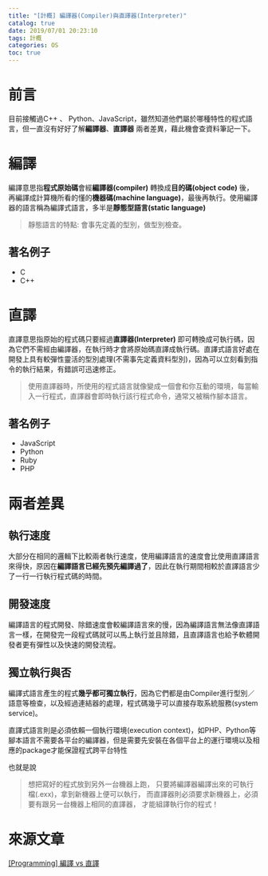 ```yaml
---
title: "[計概] 編譯器(Compiler)與直譯器(Interpreter)"
catalog: true
date: 2019/07/01 20:23:10
tags: 計概
categories: OS
toc: true
---
```

<!-- toc -->
# 前言
目前接觸過C++ 、 Python、JavaScript，雖然知道他們屬於哪種特性的程式語言，但一直沒有好好了解**編譯器**、**直譯器** 兩者差異，藉此機會查資料筆記一下。

# 編譯
編譯意思指**程式原始碼**會經**編譯器(compiler)** 轉換成**目的碼(object code)** 後，再編譯成計算機所看的懂的**機器碼(machine language)**，最後再執行。使用編譯器的語言稱為編譯式語言，多半是**靜態型語言(static language)**

>靜態語言的特點: 會事先定義的型別，做型別檢查。
<!--more--> 

## 著名例子
* C
* C++

# 直譯
直譯意思指原始的程式碼只要經過**直譯器(Interpreter)** 即可轉換成可執行碼，因為它們不需經由編譯器，在執行時才會將原始碼直譯成執行碼。直譯式語言好處在開發上具有較彈性靈活的型別處理(不需事先定義資料型別)，因為可以立刻看到指令的執行結果，有錯誤可迅速修正。

>使用直譯器時，所使用的程式語言就像變成一個會和你互動的環境，每當輸入一行程式，直譯器會即時執行該行程式命令，通常又被稱作腳本語言。

## 著名例子
* JavaScript
* Python
* Ruby
* PHP


# 兩者差異
## 執行速度
大部分在相同的邏輯下比較兩者執行速度，使用編譯語言的速度會比使用直譯語言來得快，原因在**編譯語言已經先預先編譯過了**，因此在執行期間相較於直譯語言少了一行一行執行程式碼的時間。

## 開發速度
編譯語言的程式開發、除錯速度會較編譯語言來的慢，因為編譯語言無法像直譯語言一樣，在開發完一段程式碼就可以馬上執行並且除錯，且直譯語言也給予軟體開發者更有彈性以及快速的開發流程。

## 獨立執行與否
編譯式語言產生的程式**幾乎都可獨立執行**，因為它們都是由Compiler進行型別／語意等檢查，以及經過連結器的處理，程式碼幾乎可以直接存取系統服務(system service)。

直譯式語言則是必須依賴一個執行環境(execution context)，如PHP、Python等腳本語言不需要各平台的編譯器，但是需要先安裝在各個平台上的運行環境以及相應的package才能保證程式跨平台特性

也就是說
> 想把寫好的程式放到另外一台機器上跑， 只要將編譯器編譯出來的可執行檔(.exx)，拿到新機器上便可以執行， 而直譯器則必須要求新機器上，必須要有跟另一台機器上相同的直譯器， 才能組譯執行你的程式！

# 來源文章
[[Programming] 編譯 vs 直譯](https://dotblogs.com.tw/regionbbs/2012/05/11/compile_vs_interprete)